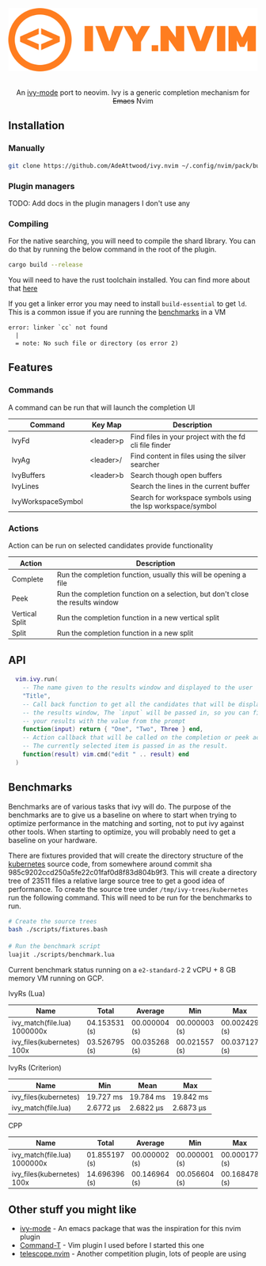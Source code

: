 <div align="center">

<img src="assets/logo.svg" alt="ivy.vim" /> 

<br />
<br />

An [ivy-mode](https://github.com/abo-abo/swiper#ivy) port to neovim. Ivy is a
generic completion mechanism for ~~Emacs~~ Nvim

</div>

## Installation

### Manually

```sh
git clone https://github.com/AdeAttwood/ivy.nvim ~/.config/nvim/pack/bundle/start/ivy.nvim
```

### Plugin managers

TODO: Add docs in the plugin managers I don't use any

### Compiling

For the native searching, you will need to compile the shard library. You can
do that by running the below command in the root of the plugin.

```sh
cargo build --release
```

You will need to have the rust toolchain installed. You can find more about
that [here](https://www.rust-lang.org/tools/install)

If you get a linker error you may need to install `build-essential` to get
`ld`. This is a common issue if you are running the [benchmarks](#benchmarks)
in a VM

```
error: linker `cc` not found
  |
  = note: No such file or directory (os error 2)
```

## Features

### Commands

A command can be run that will launch the completion UI

| Command            | Key Map     | Description                                                 |
| ------------------ | ----------- | ----------------------------------------------------------- |
| IvyFd              | \<leader\>p | Find files in your project with the fd cli file finder      |
| IvyAg              | \<leader\>/ | Find content in files using the silver searcher             |
| IvyBuffers         | \<leader\>b | Search though open buffers                                  |
| IvyLines           |             | Search the lines in the current buffer                      |
| IvyWorkspaceSymbol |             | Search for workspace symbols using the lsp workspace/symbol |

### Actions

Action can be run on selected candidates provide functionality

| Action         | Description                                                                    |
| -------------- | ------------------------------------------------------------------------------ |
| Complete       | Run the completion function, usually this will be opening a file               |
| Peek           | Run the completion function on a selection, but don't close the results window |
| Vertical Split | Run the completion function in a new vertical split                            |
| Split          | Run the completion function in a new split                                     |

## API

```lua
  vim.ivy.run(
    -- The name given to the results window and displayed to the user
    "Title",
    -- Call back function to get all the candidates that will be displayed in
    -- the results window, The `input` will be passed in, so you can filter
    -- your results with the value from the prompt
    function(input) return { "One", "Two", Three } end,
    -- Action callback that will be called on the completion or peek actions.
    -- The currently selected item is passed in as the result.
    function(result) vim.cmd("edit " .. result) end
  )
```

## Benchmarks

Benchmarks are of various tasks that ivy will do. The purpose of the benchmarks
are to give us a baseline on where to start when trying to optimize performance
in the matching and sorting, not to put ivy against other tools. When starting
to optimize, you will probably need to get a baseline on your hardware.

There are fixtures provided that will create the directory structure of the
[kubernetes](https://github.com/kubernetes/kubernetes) source code, from
somewhere around commit sha 985c9202ccd250a5fe22c01faf0d8f83d804b9f3. This will
create a directory tree of 23511 files a relative large source tree to get a
good idea of performance. To create the source tree under
`/tmp/ivy-trees/kubernetes` run the following command. This will need to be run
for the benchmarks to run.

```bash
# Create the source trees
bash ./scripts/fixtures.bash

# Run the benchmark script
luajit ./scripts/benchmark.lua
```

Current benchmark status running on a `e2-standard-2` 2 vCPU + 8 GB memory VM
running on GCP.

IvyRs (Lua)

| Name                         | Total         | Average       | Min           | Max           |
| ---------------------------- | ------------- | ------------- | ------------- | ------------- |
| ivy_match(file.lua) 1000000x | 04.153531 (s) | 00.000004 (s) | 00.000003 (s) | 00.002429 (s) |
| ivy_files(kubernetes) 100x   | 03.526795 (s) | 00.035268 (s) | 00.021557 (s) | 00.037127 (s) |

IvyRs (Criterion)

| Name                  | Min       | Mean      | Max       |
| --------------------- | --------- | --------- | --------- |
| ivy_files(kubernetes) | 19.727 ms | 19.784 ms | 19.842 ms |
| ivy_match(file.lua)   | 2.6772 µs | 2.6822 µs | 2.6873 µs |

CPP

| Name                         | Total         | Average       | Min           | Max           |
| ---------------------------- | ------------- | ------------- | ------------- | ------------- |
| ivy_match(file.lua) 1000000x | 01.855197 (s) | 00.000002 (s) | 00.000001 (s) | 00.000177 (s) |
| ivy_files(kubernetes) 100x   | 14.696396 (s) | 00.146964 (s) | 00.056604 (s) | 00.168478 (s) |

## Other stuff you might like

- [ivy-mode](https://github.com/abo-abo/swiper#ivy) - An emacs package that was the inspiration for this nvim plugin
- [Command-T](https://github.com/wincent/command-t) - Vim plugin I used before I started this one
- [telescope.nvim](https://github.com/nvim-telescope/telescope.nvim) - Another competition plugin, lots of people are using
